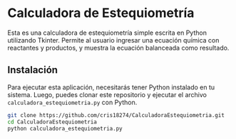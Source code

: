 # Calculadora de Estequiometría

Esta es una calculadora de estequiometría simple escrita en Python utilizando Tkinter. Permite al usuario ingresar una ecuación química con reactantes y productos, y muestra la ecuación balanceada como resultado.

## Instalación

Para ejecutar esta aplicación, necesitarás tener Python instalado en tu sistema. Luego, puedes clonar este repositorio y ejecutar el archivo `calculadora_estequiometria.py` con Python.

```bash
git clone https://github.com/cris18274/CalculadoraEstequiometria.git
cd CalculadoraEstequiometria
python calculadora_estequiometria.py
